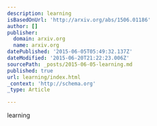 ```yaml
---
description: learning
isBasedOnUrl: 'http://arxiv.org/abs/1506.01186'
author: []
publisher:
  domain: arxiv.org
  name: arxiv.org
datePublished: '2015-06-05T05:49:32.137Z'
dateModified: '2015-06-20T21:22:23.006Z'
sourcePath: _posts/2015-06-05-learning.md
published: true
url: learning/index.html
_context: 'http://schema.org'
_type: Article

---
```

learning